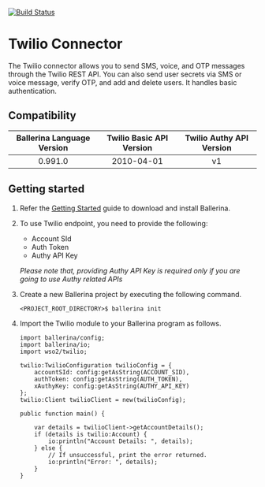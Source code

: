 [![Build Status](https://travis-ci.org/wso2-ballerina/module-twilio.svg?branch=master)](https://travis-ci.org/wso2-ballerina/module-twilio)

# Twilio Connector

The Twilio connector allows you to send SMS, voice, and OTP messages through the Twilio REST API. You can also send
user secrets via SMS or voice message, verify OTP, and add and delete users. It handles basic authentication.

## Compatibility

| Ballerina Language Version  | Twilio Basic API Version | Twilio Authy API Version |
|:---------------------------:|:------------------------:|:------------------------:|
| 0.991.0                     | 2010-04-01               | v1                       |

## Getting started

1.  Refer the [Getting Started](https://ballerina.io/learn/getting-started/) guide to download and install Ballerina.

2.  To use Twilio endpoint, you need to provide the following:

       - Account SId
       - Auth Token
       - Authy API Key

       *Please note that, providing Authy API Key is required only if you are going to use Authy related APIs*

3. Create a new Ballerina project by executing the following command.

	```shell
	<PROJECT_ROOT_DIRECTORY>$ ballerina init
	```

4. Import the Twilio module to your Ballerina program as follows.

	```ballerina
	import ballerina/config;
	import ballerina/io;
    import wso2/twilio;

    twilio:TwilioConfiguration twilioConfig = {
        accountSId: config:getAsString(ACCOUNT_SID),
        authToken: config:getAsString(AUTH_TOKEN),
        xAuthyKey: config:getAsString(AUTHY_API_KEY)
    };
    twilio:Client twilioClient = new(twilioConfig);

    public function main() {

        var details = twilioClient->getAccountDetails();
        if (details is twilio:Account) {
            io:println("Account Details: ", details);
        } else {
            // If unsuccessful, print the error returned.
            io:println("Error: ", details);
        }
    }
	```
